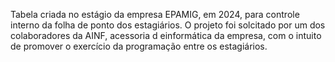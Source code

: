 Tabela criada no estágio da empresa EPAMIG, em 2024, para controle interno da folha de ponto dos estagiários. 
O projeto foi solcitado por um dos colaboradores da AINF, acessoria d einformática da empresa, com o intuito de promover o exercício 
da programação entre os estagiários.
